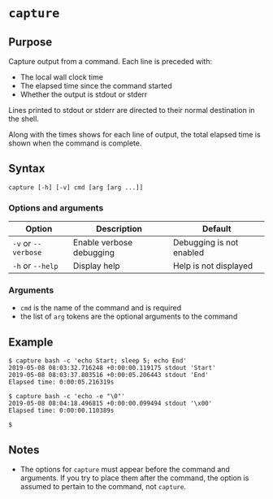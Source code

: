 # `capture`

## Purpose
Capture output from a command.  Each line is preceded with:

  - The local wall clock time
  - The elapsed time since the command started
  - Whether the output is stdout or stderr

Lines printed to stdout or stderr are directed to their normal destination in the shell.

Along with the times shows for each line of output, the total elapsed time is shown when the command is complete.

## Syntax
```
capture [-h] [-v] cmd [arg [arg ...]]

```

### Options and arguments
| Option | Description | Default |
| ------ | ----------- | ------- |
|  `-v` or `--verbose`  | Enable verbose debugging | Debugging is not enabled |
|  `-h` or `--help`  | Display help | Help is not displayed |

### Arguments

- `cmd` is the name of the command and is required
- the list of `arg` tokens are the optional arguments to the command

## Example

```
$ capture bash -c 'echo Start; sleep 5; echo End'
2019-05-08 08:03:32.716248 +0:00:00.119175 stdout 'Start'
2019-05-08 08:03:37.803516 +0:00:05.206443 stdout 'End'
Elapsed time: 0:00:05.216319s

$ capture bash -c 'echo -e "\0"'
2019-05-08 08:04:18.496815 +0:00:00.099494 stdout '\x00'
Elapsed time: 0:00:00.110389s

$
```

## Notes

- The options for `capture` must appear before the command and arguments.  If you try to place them after the command, the option is assumed to pertain to the command, not `capture`.
